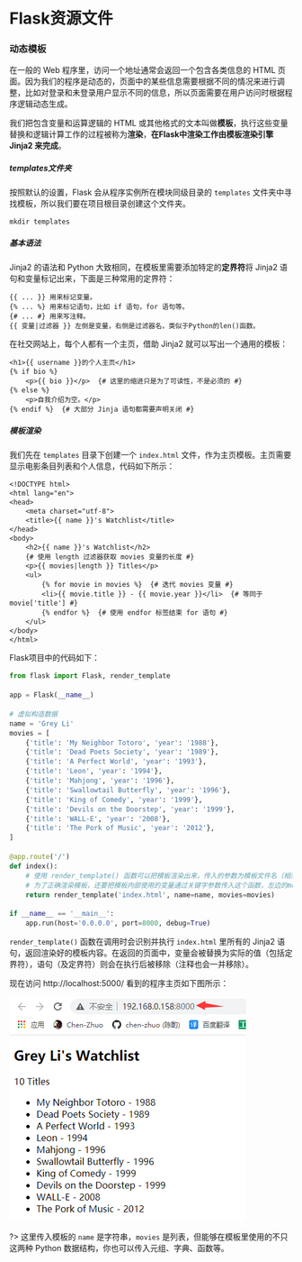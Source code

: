 # Flask资源文件

### 动态模板

在一般的 Web 程序里，访问一个地址通常会返回一个包含各类信息的 HTML 页面。因为我们的程序是动态的，页面中的某些信息需要根据不同的情况来进行调整，比如对登录和未登录用户显示不同的信息，所以页面需要在用户访问时根据程序逻辑动态生成。

我们把包含变量和运算逻辑的 HTML 或其他格式的文本叫做**模板**，执行这些变量替换和逻辑计算工作的过程被称为**渲染**，**在Flask中渲染工作由模板渲染引擎Jinja2 来完成**。

##### templates文件夹

按照默认的设置，Flask 会从程序实例所在模块同级目录的 `templates` 文件夹中寻找模板，所以我们要在项目根目录创建这个文件夹。

```
mkdir templates
```

##### 基本语法

Jinja2 的语法和 Python 大致相同，在模板里需要添加特定的**定界符**将 Jinja2 语句和变量标记出来，下面是三种常用的定界符：

```
{{ ... }} 用来标记变量。
{% ... %} 用来标记语句，比如 if 语句，for 语句等。
{# ... #} 用来写注释。
{{ 变量|过滤器 }} 左侧是变量，右侧是过滤器名，类似于Python的len()函数。
```

在社交网站上，每个人都有一个主页，借助 Jinja2 就可以写出一个通用的模板：

```jinja2
<h1>{{ username }}的个人主页</h1>
{% if bio %}
    <p>{{ bio }}</p>  {# 这里的缩进只是为了可读性，不是必须的 #}
{% else %}
    <p>自我介绍为空。</p>
{% endif %}  {# 大部分 Jinja 语句都需要声明关闭 #}
```

##### 模板渲染

我们先在 `templates` 目录下创建一个 `index.html` 文件，作为主页模板。主页需要显示电影条目列表和个人信息，代码如下所示：

```jinja2
<!DOCTYPE html>
<html lang="en">
<head>
    <meta charset="utf-8">
    <title>{{ name }}'s Watchlist</title>
</head>
<body>
    <h2>{{ name }}'s Watchlist</h2>
    {# 使用 length 过滤器获取 movies 变量的长度 #}
    <p>{{ movies|length }} Titles</p>
    <ul>
        {% for movie in movies %}  {# 迭代 movies 变量 #}
        <li>{{ movie.title }} - {{ movie.year }}</li>  {# 等同于 movie['title'] #}
        {% endfor %}  {# 使用 endfor 标签结束 for 语句 #}
    </ul>
</body>
</html>
```

Flask项目中的代码如下：

```python
from flask import Flask, render_template

app = Flask(__name__)

# 虚拟构造数据
name = 'Grey Li'
movies = [
    {'title': 'My Neighbor Totoro', 'year': '1988'},
    {'title': 'Dead Poets Society', 'year': '1989'},
    {'title': 'A Perfect World', 'year': '1993'},
    {'title': 'Leon', 'year': '1994'},
    {'title': 'Mahjong', 'year': '1996'},
    {'title': 'Swallowtail Butterfly', 'year': '1996'},
    {'title': 'King of Comedy', 'year': '1999'},
    {'title': 'Devils on the Doorstep', 'year': '1999'},
    {'title': 'WALL-E', 'year': '2008'},
    {'title': 'The Pork of Music', 'year': '2012'},
]

@app.route('/')
def index():
    # 使用 render_template() 函数可以把模板渲染出来，传入的参数为模板文件名（相对于 templates 根目录的文件路径），这里即index.html。
    # 为了正确渲染模板，还要把模板内部使用的变量通过关键字参数传入这个函数，左边的movies是模板中使用的变量名称，右边的movies则是该变量指向的实际对象。
    return render_template('index.html', name=name, movies=movies)

if __name__ == '__main__':
    app.run(host='0.0.0.0', port=8000, debug=True)
```

`render_template()` 函数在调用时会识别并执行 `index.html` 里所有的 Jinja2 语句，返回渲染好的模板内容。在返回的页面中，变量会被替换为实际的值（包括定界符），语句（及定界符）则会在执行后被移除（注释也会一并移除）。

现在访问 http://localhost:5000/ 看到的程序主页如下图所示：

![QQ截图20210621174822](image/QQ截图20210621174822.png)

?> 这里传入模板的 `name` 是字符串，`movies` 是列表，但能够在模板里使用的不只这两种 Python 数据结构，你也可以传入元组、字典、函数等。

